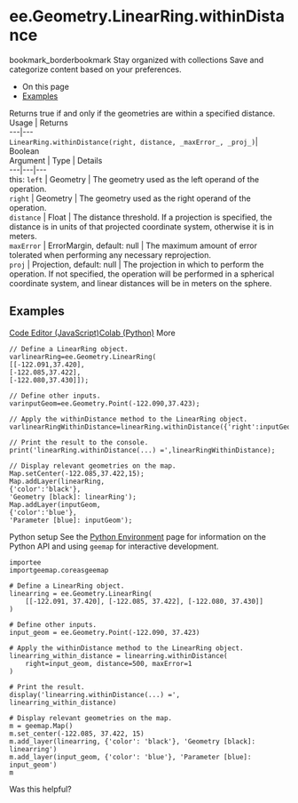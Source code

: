  
#  ee.Geometry.LinearRing.withinDistance
bookmark_borderbookmark Stay organized with collections  Save and categorize content based on your preferences.
  * On this page
  * [Examples](https://developers.google.com/earth-engine/apidocs/ee-geometry-linearring-withindistance#examples)


Returns true if and only if the geometries are within a specified distance.
Usage | Returns  
---|---  
`LinearRing.withinDistance(right, distance, _maxError_, _proj_)`|  Boolean  
Argument | Type | Details  
---|---|---  
this: `left` | Geometry | The geometry used as the left operand of the operation.  
`right` | Geometry | The geometry used as the right operand of the operation.  
`distance` | Float | The distance threshold. If a projection is specified, the distance is in units of that projected coordinate system, otherwise it is in meters.  
`maxError` | ErrorMargin, default: null | The maximum amount of error tolerated when performing any necessary reprojection.  
`proj` | Projection, default: null | The projection in which to perform the operation. If not specified, the operation will be performed in a spherical coordinate system, and linear distances will be in meters on the sphere.  
## Examples
[Code Editor (JavaScript)](https://developers.google.com/earth-engine/apidocs/ee-geometry-linearring-withindistance#code-editor-javascript-sample)[Colab (Python)](https://developers.google.com/earth-engine/apidocs/ee-geometry-linearring-withindistance#colab-python-sample) More
```
// Define a LinearRing object.
varlinearRing=ee.Geometry.LinearRing(
[[-122.091,37.420],
[-122.085,37.422],
[-122.080,37.430]]);

// Define other inputs.
varinputGeom=ee.Geometry.Point(-122.090,37.423);

// Apply the withinDistance method to the LinearRing object.
varlinearRingWithinDistance=linearRing.withinDistance({'right':inputGeom,'distance':500,'maxError':1});

// Print the result to the console.
print('linearRing.withinDistance(...) =',linearRingWithinDistance);

// Display relevant geometries on the map.
Map.setCenter(-122.085,37.422,15);
Map.addLayer(linearRing,
{'color':'black'},
'Geometry [black]: linearRing');
Map.addLayer(inputGeom,
{'color':'blue'},
'Parameter [blue]: inputGeom');
```
Python setup
See the [ Python Environment](https://developers.google.com/earth-engine/guides/python_install) page for information on the Python API and using `geemap` for interactive development.
```
importee
importgeemap.coreasgeemap
```
```
# Define a LinearRing object.
linearring = ee.Geometry.LinearRing(
    [[-122.091, 37.420], [-122.085, 37.422], [-122.080, 37.430]]
)

# Define other inputs.
input_geom = ee.Geometry.Point(-122.090, 37.423)

# Apply the withinDistance method to the LinearRing object.
linearring_within_distance = linearring.withinDistance(
    right=input_geom, distance=500, maxError=1
)

# Print the result.
display('linearring.withinDistance(...) =', linearring_within_distance)

# Display relevant geometries on the map.
m = geemap.Map()
m.set_center(-122.085, 37.422, 15)
m.add_layer(linearring, {'color': 'black'}, 'Geometry [black]: linearring')
m.add_layer(input_geom, {'color': 'blue'}, 'Parameter [blue]: input_geom')
m
```

Was this helpful?
